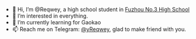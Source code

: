 - 👋 Hi, I’m @Reqwey, a high school student in [Fuzhou No.3 High School](http://fzsz.net)
- 👀 I’m interested in everything.
- 🌱 I’m currently learning for Gaokao
- 📫 Reach me on Telegram: [@yReqwey](https://t.me/@yReqwey), glad to make friend with you.

<!---
Reqwey/Reqwey is a ✨ special ✨ repository because its `README.md` (this file) appears on your GitHub profile.
You can click the Preview link to take a look at your changes.
--->
